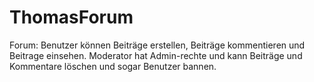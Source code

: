 # ThomasForum
 Forum: Benutzer können Beiträge erstellen, Beiträge kommentieren und Beitrage einsehen. Moderator hat Admin-rechte und kann Beiträge und Kommentare löschen und sogar Benutzer bannen.
